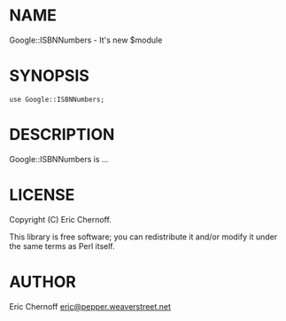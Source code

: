 # NAME

Google::ISBNNumbers - It's new $module

# SYNOPSIS

    use Google::ISBNNumbers;

# DESCRIPTION

Google::ISBNNumbers is ...

# LICENSE

Copyright (C) Eric Chernoff.

This library is free software; you can redistribute it and/or modify
it under the same terms as Perl itself.

# AUTHOR

Eric Chernoff <eric@pepper.weaverstreet.net>
